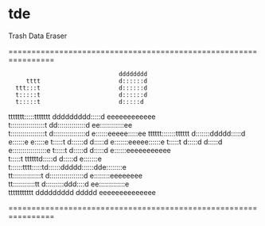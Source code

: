 tde
===

Trash Data Eraser

================================================================

                                   dddddddd                    
         tttt                      d::::::d                    
      ttt:::t                      d::::::d                    
      t:::::t                      d::::::d                    
      t:::::t                      d:::::d                     
ttttttt:::::ttttttt        ddddddddd:::::d     eeeeeeeeeeee    
t:::::::::::::::::t      dd::::::::::::::d   ee::::::::::::ee  
t:::::::::::::::::t     d::::::::::::::::d  e::::::eeeee:::::ee
tttttt:::::::tttttt    d:::::::ddddd:::::d e::::::e     e:::::e
      t:::::t          d::::::d    d:::::d e:::::::eeeee::::::e
      t:::::t          d:::::d     d:::::d e:::::::::::::::::e 
      t:::::t          d:::::d     d:::::d e::::::eeeeeeeeeee  
      t:::::t    ttttttd:::::d     d:::::d e:::::::e           
      t::::::tttt:::::td::::::ddddd::::::dde::::::::e          
      tt::::::::::::::t d:::::::::::::::::d e::::::::eeeeeeee  
        tt:::::::::::tt  d:::::::::ddd::::d  ee:::::::::::::e  
          ttttttttttt     ddddddddd   ddddd    eeeeeeeeeeeeee  

================================================================
